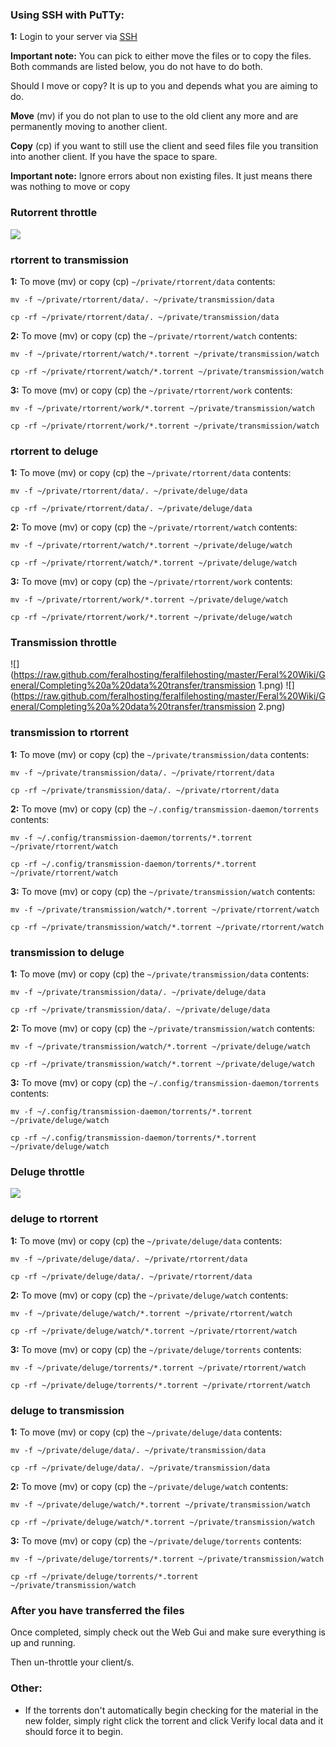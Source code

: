 
### Using SSH with PuTTy:

**1:** Login to your server via [SSH](https://www.feralhosting.com/faq/view?question=12)

**Important note:** You can pick to either move the files or to copy the files. Both commands are listed below, you do not have to do both.

Should I move or copy? It is up to you and depends what you are aiming to do. 

**Move** (mv) if you do not plan to use to the old client any more and are permanently moving to another client.

**Copy** (cp) if you want to still use the client and seed files file you transition into another client. If you have the space to spare.

**Important note:** Ignore errors about non existing files. It just means there was nothing to move or copy

### Rutorrent throttle

![](https://raw.github.com/feralhosting/feralfilehosting/master/Feral%20Wiki/General/Completing%20a%20data%20transfer/rutorrent.png)

### rtorrent to transmission

**1:** To move (mv) or copy (cp) `~/private/rtorrent/data` contents:

~~~
mv -f ~/private/rtorrent/data/. ~/private/transmission/data

cp -rf ~/private/rtorrent/data/. ~/private/transmission/data
~~~

**2:** To move (mv) or copy (cp) the `~/private/rtorrent/watch` contents:

~~~
mv -f ~/private/rtorrent/watch/*.torrent ~/private/transmission/watch

cp -rf ~/private/rtorrent/watch/*.torrent ~/private/transmission/watch
~~~

**3:** To move (mv) or copy (cp) the `~/private/rtorrent/work` contents:

~~~
mv -f ~/private/rtorrent/work/*.torrent ~/private/transmission/watch

cp -rf ~/private/rtorrent/work/*.torrent ~/private/transmission/watch
~~~

### rtorrent to deluge

**1:** To move (mv) or copy (cp) the `~/private/rtorrent/data` contents:

~~~
mv -f ~/private/rtorrent/data/. ~/private/deluge/data

cp -rf ~/private/rtorrent/data/. ~/private/deluge/data
~~~

**2:** To move (mv) or copy (cp) the `~/private/rtorrent/watch` contents:

~~~
mv -f ~/private/rtorrent/watch/*.torrent ~/private/deluge/watch

cp -rf ~/private/rtorrent/watch/*.torrent ~/private/deluge/watch
~~~

**3:** To move (mv) or copy (cp) the `~/private/rtorrent/work` contents: 

~~~
mv -f ~/private/rtorrent/work/*.torrent ~/private/deluge/watch

cp -rf ~/private/rtorrent/work/*.torrent ~/private/deluge/watch
~~~

### Transmission throttle

![](https://raw.github.com/feralhosting/feralfilehosting/master/Feral%20Wiki/General/Completing%20a%20data%20transfer/transmission 1.png)
![](https://raw.github.com/feralhosting/feralfilehosting/master/Feral%20Wiki/General/Completing%20a%20data%20transfer/transmission 2.png)

### transmission to rtorrent

**1:** To move (mv) or copy (cp) the `~/private/transmission/data` contents:

~~~
mv -f ~/private/transmission/data/. ~/private/rtorrent/data

cp -rf ~/private/transmission/data/. ~/private/rtorrent/data
~~~

**2:** To move (mv) or copy (cp) the `~/.config/transmission-daemon/torrents` contents:

~~~
mv -f ~/.config/transmission-daemon/torrents/*.torrent ~/private/rtorrent/watch

cp -rf ~/.config/transmission-daemon/torrents/*.torrent ~/private/rtorrent/watch
~~~

**3:** To move (mv) or copy (cp) the `~/private/transmission/watch` contents:

~~~
mv -f ~/private/transmission/watch/*.torrent ~/private/rtorrent/watch

cp -rf ~/private/transmission/watch/*.torrent ~/private/rtorrent/watch
~~~

### transmission to deluge

**1:** To move (mv) or copy (cp) the `~/private/transmission/data` contents:

~~~
mv -f ~/private/transmission/data/. ~/private/deluge/data

cp -rf ~/private/transmission/data/. ~/private/deluge/data
~~~

**2:** To move (mv) or copy (cp) the `~/private/transmission/watch` contents:

~~~
mv -f ~/private/transmission/watch/*.torrent ~/private/deluge/watch

cp -rf ~/private/transmission/watch/*.torrent ~/private/deluge/watch
~~~

**3:** To move (mv) or copy (cp) the `~/.config/transmission-daemon/torrents` contents:

~~~
mv -f ~/.config/transmission-daemon/torrents/*.torrent ~/private/deluge/watch

cp -rf ~/.config/transmission-daemon/torrents/*.torrent ~/private/deluge/watch
~~~

### Deluge throttle

![](https://raw.github.com/feralhosting/feralfilehosting/master/Feral%20Wiki/General/Completing%20a%20data%20transfer/deluge.png)

### deluge to rtorrent

**1:** To move (mv) or copy (cp) the `~/private/deluge/data` contents:

~~~
mv -f ~/private/deluge/data/. ~/private/rtorrent/data

cp -rf ~/private/deluge/data/. ~/private/rtorrent/data
~~~

**2:** To move (mv) or copy (cp) the `~/private/deluge/watch` contents:

~~~
mv -f ~/private/deluge/watch/*.torrent ~/private/rtorrent/watch

cp -rf ~/private/deluge/watch/*.torrent ~/private/rtorrent/watch
~~~

**3:** To move (mv) or copy (cp) the `~/private/deluge/torrents` contents:

~~~
mv -f ~/private/deluge/torrents/*.torrent ~/private/rtorrent/watch

cp -rf ~/private/deluge/torrents/*.torrent ~/private/rtorrent/watch
~~~

### deluge to transmission

**1:** To move (mv) or copy (cp) the `~/private/deluge/data` contents:

~~~
mv -f ~/private/deluge/data/. ~/private/transmission/data

cp -rf ~/private/deluge/data/. ~/private/transmission/data
~~~

**2:** To move (mv) or copy (cp) the `~/private/deluge/watch` contents:

~~~
mv -f ~/private/deluge/watch/*.torrent ~/private/transmission/watch

cp -rf ~/private/deluge/watch/*.torrent ~/private/transmission/watch
~~~

**3:** To move (mv) or copy (cp) the `~/private/deluge/torrents` contents:

~~~
mv -f ~/private/deluge/torrents/*.torrent ~/private/transmission/watch

cp -rf ~/private/deluge/torrents/*.torrent ~/private/transmission/watch
~~~

### After you have transferred the files

Once completed, simply check out the Web Gui and make sure everything is up and running.

Then un-throttle your client/s.

### Other:

- If the torrents don't automatically begin checking for the material in the new folder, simply right click the torrent and click Verify local data and it should force it to begin.

